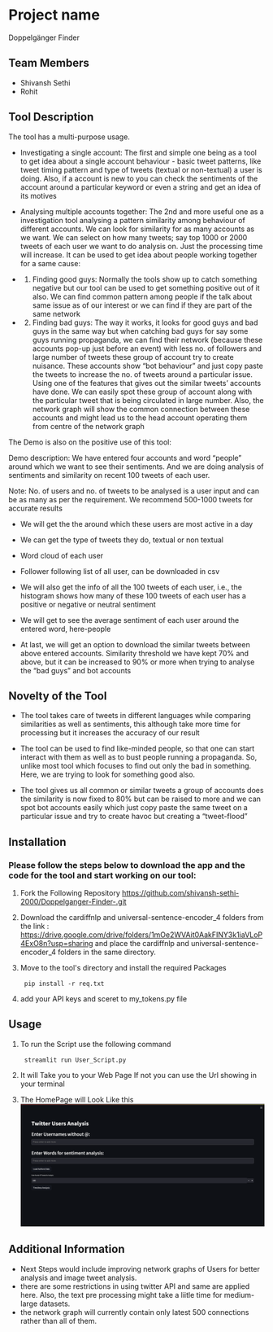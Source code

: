# Project name
Doppelgänger Finder 
## Team Members
- Shivansh Sethi
- Rohit

## Tool Description

The tool has a multi-purpose usage. 

- Investigating a single account: The first and simple one being as a tool to get idea about a single account behaviour - basic tweet patterns, like tweet timing pattern and type of tweets (textual or non-textual) a user is doing. Also, if a account is new to you can check the sentiments of the account around a particular keyword or even a string and get an idea of its motives  

- Analysing multiple accounts together: The 2nd and more useful one as a investigation tool analysing a pattern similarity among behaviour of different accounts. We can look for similarity for as many accounts as we want. We can select on how many tweets; say top 1000 or 2000 tweets of each user we want to do analysis on. Just the processing time will increase. It can be used to get idea about people working together for a same cause: 

- 1. Finding good guys: Normally the tools show up to catch something negative but our tool can be used to get something positive out of it also. We can find common pattern among people if the talk about same issue as of our interest or we can find if they are part of the same network  

- 2. Finding bad guys: The way it works, it looks for good guys and bad guys in the same way but when catching bad guys for say some guys running propaganda, we can find their network (because these accounts pop-up just before an event) with less no. of followers and large number of tweets these group of account try to create nuisance. These accounts show “bot behaviour” and just copy paste the tweets to increase the no. of tweets around a particular issue. Using one of the features that gives out the similar tweets’ accounts have done. We can easily spot these group of account along with the particular tweet that is being circulated in large number. Also, the network graph will show the common connection between these accounts and might lead us to the head account operating them from centre of the network graph 

The Demo is also on the positive use of this tool: 

Demo description: We have entered four accounts and word “people” around which we want to see their sentiments. And we are doing analysis of sentiments and similarity on recent 100 tweets of each user.  

Note: No. of users and no. of tweets to be analysed is a user input and can be as many as per the requirement. We recommend 500-1000 tweets for accurate results 

- We will get the the around which these users are most active in a day 

- We can get the type of tweets they do, textual or non textual 

- Word cloud of each user 

- Follower following list of all user, can be downloaded in csv 

- We will also get the info of all the 100 tweets of each user, i.e., the histogram shows how many of these 100 tweets of each user has a positive or negative or neutral sentiment 

- We will get to see the average sentiment of each user around the entered word, here-people 

- At last, we will get an option to download the similar tweets between above entered accounts. Similarity threshold we have kept 70% and above, but it can be increased to 90% or more when trying to analyse the “bad guys” and bot accounts 

 

## Novelty of the Tool 

- The tool takes care of tweets in different languages while comparing similarities as well as sentiments, this although take more time for processing but it increases the accuracy of our result 

 - The tool can be used to find like-minded people, so that one can start interact with them as well as to bust people running a propaganda. So, unlike most tool which focuses to find out only the bad in something. Here, we are trying to look for something good also.  

 

- The tool gives us all common or similar tweets a group of accounts does the similarity is now fixed to 80% but can be raised to more and we can spot bot accounts easily which just copy paste the same tweet on a particular issue and try to create havoc but creating a “tweet-flood” 

## Installation

### Please follow the steps below to download the app and the code for the tool and start working on our tool:  

1. Fork the Following Repository https://github.com/shivansh-sethi-2000/Doppelganger-Finder-.git

2. Download the cardiffnlp and universal-sentence-encoder_4 folders from the link : https://drive.google.com/drive/folders/1mOe2WVAit0AakFINY3k1iaVLoP4ExO8n?usp=sharing and place the cardiffnlp and universal-sentence-encoder_4 folders in the same directory.

3. Move to the tool's directory and install the required Packages

        pip install -r req.txt

4. add your API keys and sceret to my_tokens.py file

## Usage
1. To run the Script use the following command

        streamlit run User_Script.py

2. It will Take you to your Web Page If not you can use the Url showing in your terminal

3. The HomePage will Look Like this
    ![What is this](images/main.png)

## Additional Information
- Next Steps would include improving network graphs of Users for better analysis and image tweet analysis.
- there are some restrictions in using twitter API and same are applied here. Also, the text pre processing might take a liitle time for medium-large datasets.
- the network graph will currently contain only latest 500 connections rather than all of them.
